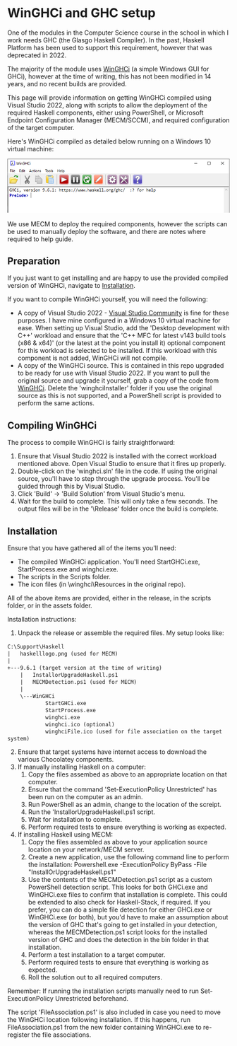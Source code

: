 # WinGHCi and GHC setup

One of the modules in the Computer Science course in the school in which I work needs GHC (the Glasgo Haskell Compiler). In the past, Haskell Platform has been used to support this requirement, however that was deprecated in 2022.

The majority of the module uses [WinGHCi](https://github.com/haskell/winghci) (a simple Windows GUI for GHCi), however at the time of writing, this has not been modified in 14 years, and no recent builds are provided.

This page will provide information on getting WinGHCi compiled using Visual Studio 2022, along with scripts to allow the deployment of the required Haskell components, either using PowerShell, or Microsoft Endpoint Configuration Manager (MECM/SCCM), and required configuration of the target computer.

Here's WinGHCi compiled as detailed below running on a Windows 10 virtual machine:

![WinGHCi.exe running on a Windows 10 virtual machine](media/WinGHCiScreenShot.png)

We use MECM to deploy the required components, however the scripts can be used to manually deploy the software, and there are notes where required to help guide.

## Preparation

If you just want to get installing and are happy to use the provided compiled version of WinGHCi, navigate to [Installation](#Installation).

If you want to compile WinGHCi yourself, you will need the following:
* A copy of Visual Studio 2022 - [Visual Studio Community](https://visualstudio.microsoft.com/vs/community) is fine for these purposes. I have mine configured in a Windows 10 virtual machine for ease. When setting up Visual Studio, add the 'Desktop development with C++' workload and ensure that the 'C++ MFC for latest v143 build tools (x86 & x64)' (or the latest at the point you install it) optional component for this workload is selected to be installed. If this workload with this component is not added, WinGHCi will not compile.
* A copy of the WinGHCi source. This is contained in this repo upgraded to be ready for use with Visual Studio 2022. If you want to pull the original source and upgrade it yourself, grab a copy of the code from [WinGHCi](https://github.com/haskell/winghci). Delete the 'winghciInstaller' folder if you use the original source as this is not supported, and a PowerShell script is provided to perform the same actions.

## Compiling WinGHCi

The process to compile WinGHCi is fairly straightforward:
1. Ensure that Visual Studio 2022 is installed with the correct workload mentioned above. Open Visual Studio to ensure that it fires up properly.
2. Double-click on the 'winghci.sln' file in the code. If using the original source, you'll have to step through the upgrade process. You'll be guided through this by Visual Studio.
3. Click 'Build' -> 'Build Solution' from Visual Studio's menu.
4. Wait for the build to complete. This will only take a few seconds. The output files will be in the '\Release' folder once the build is complete.

## Installation

Ensure that you have gathered all of the items you'll need:
* The compiled WinGHCi application. You'll need StartGHCi.exe, StartProcess.exe and winghci.exe.
* The scripts in the Scripts folder.
* The icon files (in \winghci\Resources in the original repo).

All of the above items are provided, either in the release, in the scripts folder, or in the assets folder.

Installation instructions:
1. Unpack the release or assemble the required files. My setup looks like:
```
C:\Support\Haskell
|   haskelllogo.png (used for MECM)
|
+---9.6.1 (target version at the time of writing)
    |   InstallorUpgradeHaskell.ps1
    |   MECMDetection.ps1 (used for MECM)
    |
    \---WinGHCi
            StartGHCi.exe
            StartProcess.exe
            winghci.exe
            winghci.ico (optional)
            winghciFile.ico (used for file association on the target system)
```
2. Ensure that target systems have internet access to download the various Chocolatey components.
3. If manually installing Haskell on a computer:
    1. Copy the files assembed as above to an appropriate location on that computer.
    2. Ensure that the command 'Set-ExecutionPolicy Unrestricted' has been run on the computer as an admin.
    3. Run PowerShell as an admin, change to the location of the screipt.
    4. Run the 'InstallorUpgradeHaskell.ps1 script.
    5. Wait for installation to complete.
    6. Perform required tests to ensure everything is working as expected.
4. If installing Haskell using MECM:
    1. Copy the files assembled as above to your application source location on your network/MECM server.
    2. Create a new application, use the following command line to perform the installation:
    Powershell.exe -ExecutionPolicy ByPass -File "InstallOrUpgradeHaskell.ps1"
    3. Use the contents of the MECMDetection.ps1 script as a custom PowerShell detection script. This looks for both GHCi.exe and WinGHCi.exe files to confirm that installation is complete. This could be extended to also check for Haskell-Stack, if required. If you prefer, you can do a simple file detection for either GHCi.exe or WinGHCi.exe (or both), but you'd have to make an assumption about the version of GHC that's going to get installed in your detection, whereas the MECMDetection.ps1 script looks for the installed version of GHC and does the detection in the bin folder in that installation.
    4. Perform a test installation to a target computer.
    5. Perform required tests to ensure that everything is working as expected.
    6. Roll the solution out to all required computers.

Remember: If running the installation scripts manually need to run Set-ExecutionPolicy Unrestricted beforehand.

The script 'FileAssociation.ps1' is also included in case you need to move the WinGHCi location following installation. If this happens, run FileAssociation.ps1 from the new folder containing WinGHCi.exe to re-register the file associations.
